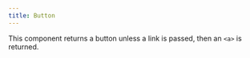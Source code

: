 ```yaml
---
title: Button
---
```

This component returns a button unless a link is passed, then an `<a>` is returned.